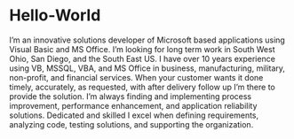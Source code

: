 # Hello-World
I’m an innovative solutions developer of Microsoft based applications using Visual Basic and MS Office. I’m looking for long term work in South West Ohio, San Diego, and the South East US.  I have over 10 years experience using VB, MSSQL, VBA, and MS Office in business, manufacturing, military, non-profit, and financial services. When your customer wants it done timely, accurately, as requested, with after delivery follow up I’m there to provide the solution. I’m always finding and implementing process improvement, performance enhancement, and application reliability solutions. Dedicated and skilled I excel when defining requirements, analyzing code, testing solutions, and supporting the organization.
